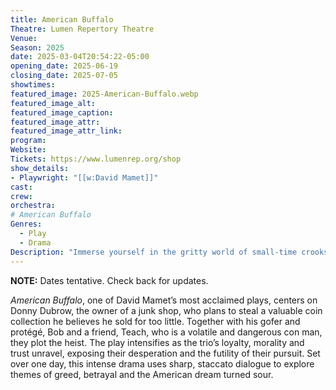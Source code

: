 ```yaml
---
title: American Buffalo
Theatre: Lumen Repertory Theatre
Venue: 
Season: 2025
date: 2025-03-04T20:54:22-05:00
opening_date: 2025-06-19
closing_date: 2025-07-05
showtimes:
featured_image: 2025-American-Buffalo.webp
featured_image_alt: 
featured_image_caption: 
featured_image_attr: 
featured_image_attr_link: 
program:
Website: 
Tickets: https://www.lumenrep.org/shop
show_details: 
- Playwright: "[[w:David Mamet]]"
cast:
crew:
orchestra:
# American Buffalo
Genres:
  - Play
  - Drama
Description: "Immerse yourself in the gritty world of small-time crooks in David Mamet’s American Buffalo, where loyalty and business collide with explosive consequences."
---
```

**NOTE:** Dates tentative. Check back for updates.

*American Buffalo*, one of David Mamet’s most acclaimed plays, centers on Donny Dubrow, the owner of a junk shop, who plans to steal a valuable coin collection he believes he sold for too little. Together with his gofer and protégé, Bob and a friend, Teach, who is a volatile and dangerous con man, they plot the heist. The play intensifies as the trio’s loyalty, morality and trust unravel, exposing their desperation and the futility of their pursuit. Set over one day, this intense drama uses sharp, staccato dialogue to explore themes of greed, betrayal and the American dream turned sour.